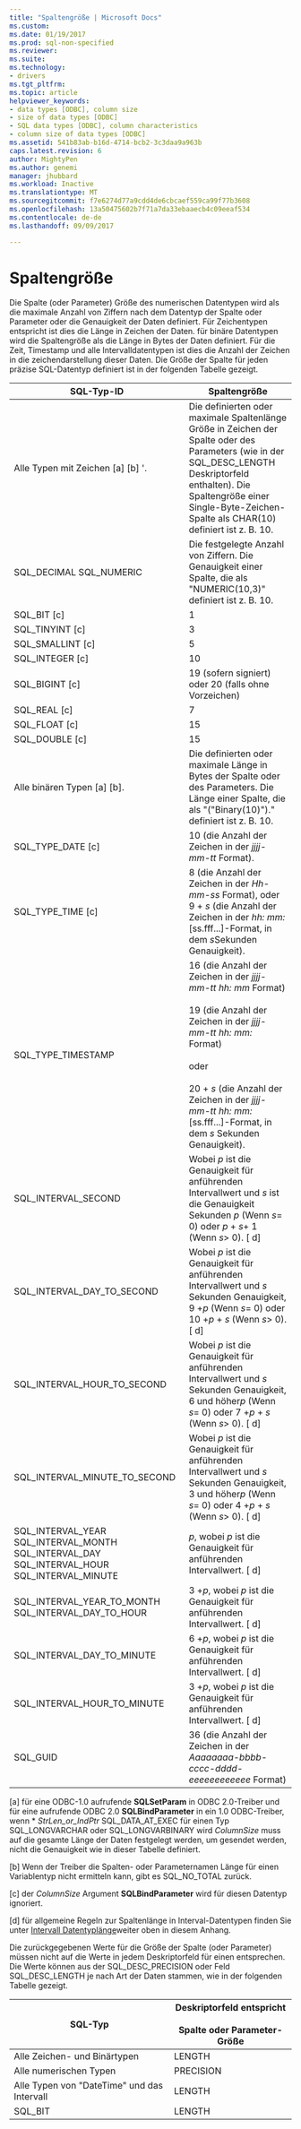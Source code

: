 ```yaml
---
title: "Spaltengröße | Microsoft Docs"
ms.custom: 
ms.date: 01/19/2017
ms.prod: sql-non-specified
ms.reviewer: 
ms.suite: 
ms.technology:
- drivers
ms.tgt_pltfrm: 
ms.topic: article
helpviewer_keywords:
- data types [ODBC], column size
- size of data types [ODBC]
- SQL data types [ODBC], column characteristics
- column size of data types [ODBC]
ms.assetid: 541b83ab-b16d-4714-bcb2-3c3daa9a963b
caps.latest.revision: 6
author: MightyPen
ms.author: genemi
manager: jhubbard
ms.workload: Inactive
ms.translationtype: MT
ms.sourcegitcommit: f7e6274d77a9cdd4de6cbcaef559ca99f77b3608
ms.openlocfilehash: 13a50475602b7f71a7da33ebaaecb4c09eeaf534
ms.contentlocale: de-de
ms.lasthandoff: 09/09/2017

---
```

# <a name="column-size"></a>Spaltengröße
Die Spalte (oder Parameter) Größe des numerischen Datentypen wird als die maximale Anzahl von Ziffern nach dem Datentyp der Spalte oder Parameter oder die Genauigkeit der Daten definiert. Für Zeichentypen entspricht ist dies die Länge in Zeichen der Daten. für binäre Datentypen wird die Spaltengröße als die Länge in Bytes der Daten definiert. Für die Zeit, Timestamp und alle Intervalldatentypen ist dies die Anzahl der Zeichen in die zeichendarstellung dieser Daten. Die Größe der Spalte für jeden präzise SQL-Datentyp definiert ist in der folgenden Tabelle gezeigt.  
  
|SQL-Typ-ID|Spaltengröße|  
|-------------------------|-----------------|  
|Alle Typen mit Zeichen [a] [b] '.|Die definierten oder maximale Spaltenlänge Größe in Zeichen der Spalte oder des Parameters (wie in der SQL_DESC_LENGTH Deskriptorfeld enthalten). Die Spaltengröße einer Single-Byte-Zeichen-Spalte als CHAR(10) definiert ist z. B. 10.|  
|SQL_DECIMAL SQL_NUMERIC|Die festgelegte Anzahl von Ziffern. Die Genauigkeit einer Spalte, die als "NUMERIC(10,3)" definiert ist z. B. 10.|  
|SQL_BIT [c]|1|  
|SQL_TINYINT [c]|3|  
|SQL_SMALLINT [c]|5|  
|SQL_INTEGER [c]|10|  
|SQL_BIGINT [c]|19 (sofern signiert) oder 20 (falls ohne Vorzeichen)|  
|SQL_REAL [c]|7|  
|SQL_FLOAT [c]|15|  
|SQL_DOUBLE [c]|15|  
|Alle binären Typen [a] [b].|Die definierten oder maximale Länge in Bytes der Spalte oder des Parameters. Die Länge einer Spalte, die als "("Binary(10)")." definiert ist z. B. 10.|  
|SQL_TYPE_DATE [c]|10 (die Anzahl der Zeichen in der *jjjj-mm-tt* Format).|  
|SQL_TYPE_TIME [c]|8 (die Anzahl der Zeichen in der *Hh-mm-ss* Format), oder 9 + *s* (die Anzahl der Zeichen in der *hh: mm:*[ss.fff...]-Format, in dem *s*Sekunden Genauigkeit).|  
|SQL_TYPE_TIMESTAMP|16 (die Anzahl der Zeichen in der *jjjj-mm-tt hh: mm* Format)<br /><br /> 19 (die Anzahl der Zeichen in der *jjjj-mm-tt* *hh: mm:* Format)<br /><br /> oder<br /><br /> 20 + *s* (die Anzahl der Zeichen in der *jjjj-mm-tt hh: mm:*[ss.fff...]-Format, in dem *s* Sekunden Genauigkeit).|  
|SQL_INTERVAL_SECOND|Wobei *p* ist die Genauigkeit für anführenden Intervallwert und *s* ist die Genauigkeit Sekunden *p* (Wenn *s*= 0) oder *p* + *s*+ 1 (Wenn *s*> 0). [ d]|  
|SQL_INTERVAL_DAY_TO_SECOND|Wobei *p* ist die Genauigkeit für anführenden Intervallwert und *s* Sekunden Genauigkeit, 9 +*p* (Wenn *s*= 0) oder 10 +*p* + *s* (Wenn *s*> 0). [ d]|  
|SQL_INTERVAL_HOUR_TO_SECOND|Wobei *p* ist die Genauigkeit für anführenden Intervallwert und *s* Sekunden Genauigkeit, 6 und höher*p* (Wenn *s*= 0) oder 7 +*p* + *s* (Wenn *s*> 0). [ d]|  
|SQL_INTERVAL_MINUTE_TO_SECOND|Wobei *p* ist die Genauigkeit für anführenden Intervallwert und *s* Sekunden Genauigkeit, 3 und höher*p* (Wenn *s*= 0) oder 4 +*p* + *s* (Wenn *s*> 0). [ d]|  
|SQL_INTERVAL_YEAR SQL_INTERVAL_MONTH SQL_INTERVAL_DAY SQL_INTERVAL_HOUR SQL_INTERVAL_MINUTE|*p*, wobei *p* ist die Genauigkeit für anführenden Intervallwert. [ d]|  
|SQL_INTERVAL_YEAR_TO_MONTH SQL_INTERVAL_DAY_TO_HOUR|3 +*p*, wobei *p* ist die Genauigkeit für anführenden Intervallwert. [ d]|  
|SQL_INTERVAL_DAY_TO_MINUTE|6 +*p*, wobei *p* ist die Genauigkeit für anführenden Intervallwert. [ d]|  
|SQL_INTERVAL_HOUR_TO_MINUTE|3 +*p*, wobei *p* ist die Genauigkeit für anführenden Intervallwert. [ d]|  
|SQL_GUID|36 (die Anzahl der Zeichen in der *Aaaaaaaa-bbbb-cccc-dddd-eeeeeeeeeeee* Format)|  
  
 [a] für eine ODBC-1.0 aufrufende **SQLSetParam** in ODBC 2.0-Treiber und für eine aufrufende ODBC 2.0 **SQLBindParameter** in ein 1.0 ODBC-Treiber, wenn \*  *StrLen_or_IndPtr* SQL_DATA_AT_EXEC für einen Typ SQL_LONGVARCHAR oder SQL_LONGVARBINARY wird *ColumnSize* muss auf die gesamte Länge der Daten festgelegt werden, um gesendet werden, nicht die Genauigkeit wie in dieser Tabelle definiert.  
  
 [b] Wenn der Treiber die Spalten- oder Parameternamen Länge für einen Variablentyp nicht ermitteln kann, gibt es SQL_NO_TOTAL zurück.  
  
 [c] der *ColumnSize* Argument **SQLBindParameter** wird für diesen Datentyp ignoriert.  
  
 [d] für allgemeine Regeln zur Spaltenlänge in Interval-Datentypen finden Sie unter [Intervall Datentyplänge](../../../odbc/reference/appendixes/interval-data-type-length.md)weiter oben in diesem Anhang.  
  
 Die zurückgegebenen Werte für die Größe der Spalte (oder Parameter) müssen nicht auf die Werte in jedem Deskriptorfeld für einen entsprechen. Die Werte können aus der SQL_DESC_PRECISION oder Feld SQL_DESC_LENGTH je nach Art der Daten stammen, wie in der folgenden Tabelle gezeigt.  
  
|SQL-Typ|Deskriptorfeld entspricht<br /><br /> Spalte oder Parameter-Größe|  
|--------------|--------------------------------------------------------------------|  
|Alle Zeichen- und Binärtypen|LENGTH|  
|Alle numerischen Typen|PRECISION|  
|Alle Typen von "DateTime" und das Intervall|LENGTH|  
|SQL_BIT|LENGTH|


